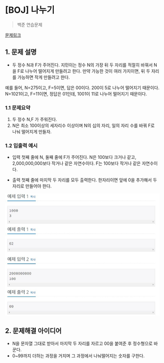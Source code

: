 # [BOJ] 나누기

> 백준 연습문제

[문제링크](https://www.acmicpc.net/problem/1075)

## 1. 문제 설명
- 두 정수 N과 F가 주어진다. 지민이는 정수 N의 가장 뒤 두 자리를 적절히 바꿔서 N을 F로 나누어 떨어지게 만들려고 한다. 만약 가능한 것이 여러 가지이면, 뒤 두 자리를 가능하면 작게 만들려고 한다.

예를 들어, N=275이고, F=5이면, 답은 00이다. 200이 5로 나누어 떨어지기 때문이다. N=1021이고, F=11이면, 정답은 01인데, 1001이 11로 나누어 떨어지기 때문이다.

### 1.1 문제요약

1. 두 정수 N,F 가 주워진다.
2. N은 최소 100이상의 세자리수 이상이며 N의 십의 자리, 일의 자리 수를 바꿔 F로 나눠 떨어지게 만들자.

### 1.2 입출력 예시

- 입력
  첫째 줄에 N, 둘째 줄에 F가 주어진다. N은 100보다 크거나 같고, 2,000,000,000보다 작거나 같은 자연수이다. F는 100보다 작거나 같은 자연수이다.
  
- 출력
  첫째 줄에 마지막 두 자리를 모두 출력한다. 한자리이면 앞에 0을 추가해서 두 자리로 만들어야 한다.

<img src='입출력 예시.JPG'>

## 2. 문제해결 아이디어
- N을 문자열 그대로 받아서 마지막 두 자리를 자르고 00을 붙여준 후 정수형으로 바꾼다.
- 0~99까지 더하는 과정을 거치며 그 과정에서 나눠떨어지는 숫자를 구한다.
  
  
